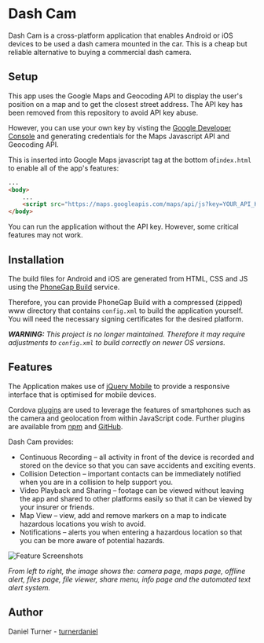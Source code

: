 # Dash Cam

Dash Cam is a cross-platform application that enables Android or iOS devices to be used a dash camera mounted in the car. This is a cheap but reliable alternative to buying a commercial dash camera. 

## Setup

This app uses the Google Maps and Geocoding API to display the user's position on a map and to get the closest street address. 
The API key has been removed from this repository to avoid API key abuse.

However, you can use your own key by visting the [Google Developer Console](https://console.developers.google.com/) and generating credentials for the Maps Javascript API and Geocoding API.

This is inserted into Google Maps javascript tag at the bottom of```index.html``` to enable all of the app's features:

```html
...
<body>
    ...
    <script src="https://maps.googleapis.com/maps/api/js?key=YOUR_API_KEY" async defer></script> 
</body>
```

You can run the application without the API key. However, some critical features may not work. 
## Installation

The build files for Android and iOS are generated from HTML, CSS and JS using the [PhoneGap Build](https://build.phonegap.com/) service. 

Therefore, you can provide PhoneGap Build with a compressed (zipped) www directory that contains `config.xml` to build the application yourself. You will need the necessary signing certificates for the desired platform. 

*__WARNING:__ This project is no longer maintained. Therefore it may require adjustments to `config.xml` to build correctly on newer OS versions.*
## Features

The Application makes use of [jQuery Mobile](https://jquerymobile.com/) to provide a responsive interface that is optimised for mobile devices. 

Cordova [plugins](https://build.phonegap.com/plugins) are used to leverage the features of smartphones such as the camera and geolocation from within JavaScript code. Further plugins are available from [npm](https://www.npmjs.com/search?q=cordova-plugin) and [GitHub](https://github.com/search?q=cordova-plugin).

Dash Cam provides:
* Continuous Recording – all activity in front of the device is recorded and stored on the device so that you can save accidents and exciting events.
* Collision Detection – important contacts can be immediately notified when you are in a collision to help support you.
* Video Playback and Sharing – footage can be viewed without leaving the app and shared to other platforms easily so that it can be viewed by your insurer or friends.
* Map View – view, add and remove markers on a map to indicate hazardous locations you wish to avoid.
* Notifications – alerts you when entering a hazardous location so that you can be more aware of potential hazards.

![Feature Screenshots](https://user-images.githubusercontent.com/35703802/67806494-e707f500-fa8a-11e9-83c5-4f75eecc6840.png "Screenshots of Dash Cam's core functionality")

*From left to right, the image shows the: camera page, maps page, offline alert, files page, file viewer, share menu, info page and the automated text alert system.*
## Author

Daniel Turner - [turnerdaniel](https://github.com/turnerdaniel/)